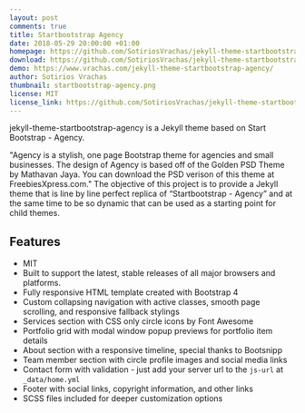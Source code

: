 ```yaml
---
layout: post
comments: true
title: Startbootstrap Agency
date: 2018-05-29 20:00:00 +01:00
homepage: https://github.com/SotiriosVrachas/jekyll-theme-startbootstrap-agency/
download: https://github.com/SotiriosVrachas/jekyll-theme-startbootstrap-agency/archive/master.zip
demo: https://www.vrachas.com/jekyll-theme-startbootstrap-agency/
author: Sotirios Vrachas
thumbnail: startbootstrap-agency.png
license: MIT
license_link: https://github.com/SotiriosVrachas/jekyll-theme-startbootstrap-agency/blob/master/LICENSE.txt
---
```


jekyll-theme-startbootstrap-agency is a Jekyll theme based on Start Bootstrap - Agency.

"Agency is a stylish, one page Bootstrap theme for agencies and small businesses. The design of Agency is based off of the Golden PSD Theme by Mathavan Jaya. You can download the PSD verison of this theme at FreebiesXpress.com."
The objective of this project is to provide a Jekyll theme that is line by line perfect replica of “Startbootstrap - Agency” and at the same time to be so dynamic that can be used as a starting point for child themes.

## Features

* MIT
* Built to support the latest, stable releases of all major browsers and platforms.
* Fully responsive HTML template created with Bootstrap 4
* Custom collapsing navigation with active classes, smooth page scrolling, and responsive fallback stylings
* Services section with CSS only circle icons by Font Awesome
* Portfolio grid with modal window popup previews for portfolio item details
* About section with a responsive timeline, special thanks to Bootsnipp
* Team member section with circle profile images and social media links
* Contact form with validation - just add your server url to the `js-url` at `_data/home.yml`
* Footer with social links, copyright information, and other links
* SCSS files included for deeper customization options
